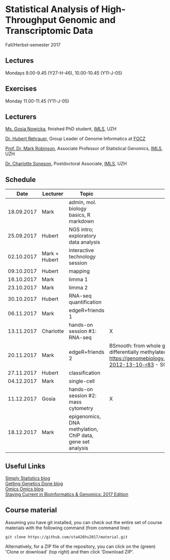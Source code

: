 # Statistical Analysis of High-Throughput Genomic and Transcriptomic Data 
Fall/Herbst-semester 2017

## Lectures
Mondays 9.00-9.45 (Y27-H-46), 10.00-10.45 (Y11-J-05)

## Exercises
Monday 11.00-11.45 (Y11-J-05)

## Lecturers

[Ms. Gosia Nowicka](https://www.researchgate.net/profile/Malgorzata_Nowicka), finished PhD student, [IMLS](http://www.imls.uzh.ch/index.html), UZH  

[Dr. Hubert Rehrauer](http://www.fgcz.ch/the-center/people/rehrauer.html), Group Leader of Genome Informatics at [FGCZ](http://www.fgcz.ch/)  

[Prof. Dr. Mark Robinson](http://www.imls.uzh.ch/research/robinson.html), Associate Professor of Statistical Genomics, [IMLS](http://www.imls.uzh.ch/index.html), UZH  

[Dr. Charlotte Soneson](http://csoneson.github.io/), Postdoctoral Associate, [IMLS](http://www.imls.uzh.ch/index.html), UZH  


## Schedule

| Date  | Lecturer | Topic | JC1 | JC2 
| --- | --- | --- | --- | --- | 
| 18.09.2017  | Mark  | admin, mol. biology basics, R markdown | | |
| 25.09.2017  | Hubert  | NGS intro; exploratory data analysis | | |
| 02.10.2017  | Mark + Hubert  | interactive technology session  | | |
| 09.10.2017  | Hubert  | mapping  | | |
| 16.10.2017  | Mark  | limma 1   | | |
| 23.10.2017  | Mark  | limma 2  | | |
| 30.10.2017  | Hubert  | RNA-seq quantification   |  | |
| 06.11.2017  | Mark  | edgeR+friends 1 |  | |
| 13.11.2017  | Charlotte  | hands-on session #1: RNA-seq  | X | X |
| 20.11.2017  | Mark  | edgeR+friends 2  | BSmooth: from whole genome bisulfite sequencing reads to differentially methylated regions  https://genomebiology.biomedcentral.com/articles/10.1186/gb-2012-13-10-r83 - SO |  |
| 27.11.2017  | Hubert  | classification  |  |  |
| 04.12.2017  | Mark  | single-cell  |  |  |
| 11.12.2017  | Gosia  | hands-on session #2: mass cytometry  | X | X |
| 18.12.2017  | Mark  | epigenomics, DNA methylation, ChIP data, gene set analysis  |  |  |


## Useful Links
[Simply Statistics blog](http://simplystatistics.org/archive/)  
[Getting Genetics Done blog](http://www.gettinggeneticsdone.com/)  
[Omics Omics blog](http://omicsomics.blogspot.ch/)  
[Staying Current in Bioinformatics & Genomics: 2017 Edition](http://www.gettinggeneticsdone.com/2017/02/staying-current-in-bioinformatics-genomics-2017.html)

## Course material

Assuming you have git installed, you can check out the entire set of course materials with the following command (from command line):
```
git clone https://github.com/sta426hs2017/material.git
```  
Alternatively, for a ZIP file of the repository, you can click on the (green) 'Clone or download' (top right) and then click 'Download ZIP'.
